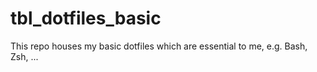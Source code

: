 # tbl_dotfiles_basic

This repo houses my basic dotfiles which are essential to me, e.g. Bash, Zsh, ...
